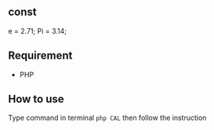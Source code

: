 ## const
e = 2.71;
Pi = 3.14;

## Requirement
- PHP

## How to use
Type command in terminal ```php CAL```
then follow the instruction
